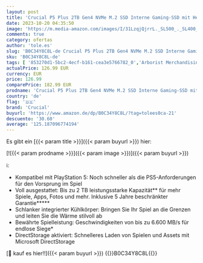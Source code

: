 ```yaml
---
layout: post
title: 'Crucial P5 Plus 2TB Gen4 NVMe M.2 SSD Interne Gaming-SSD mit Heatsink - Kompatibel mit PS5 - bis zu 6600MB/s - CT2000P5PSSD5'
date: 2023-10-20 04:35:50
image: 'https://m.media-amazon.com/images/I/31LzqjQjrrL._SL500_._SL400_.jpg'
comments: true
category: ofertas
author: 'tole.es'
slug: 'B0C34Y8C8L-de Crucial P5 Plus 2TB Gen4 NVMe M.2 SSD Interne Gaming-SSD...'
sku: 'B0C34Y8C8L-de'
tags: [ '853270d1-5bc2-4ecf-b161-cea3e5766782_0','Arborist Merchandising Root','Computer & Zubehör','Custom Stores','Datenspeicher','Interne SSD','Interne Solid State Drives','Interner Speicher','Komponenten','PC-Gaming','Self Service','crucial','🇩🇪', ]
actualPrice: 126.99 EUR
currency: EUR
price: 126.99
comparePrice: 182.99 EUR
prodname: 'Crucial P5 Plus 2TB Gen4 NVMe M.2 SSD Interne Gaming-SSD mit Heatsink - Kompatibel mit PS5 - bis zu 6600MB/s - CT2000P5PSSD5'
country: 'de'
flag: '🇩🇪'
brand: 'Crucial'
buyurl: 'https://www.amazon.de/dp/B0C34Y8C8L/?tag=tolees0ca-21'
descuento: '30.60'
average: '125.187096774194'
---
```


Es gibt ein [{{< param title >}}]({{< param buyurl >}}) hier:

[![{{< param prodname >}}]({{< param image >}})]({{< param buyurl >}})

ℹ️:

- Kompatibel mit PlayStation 5: Noch schneller als die PS5-Anforderungen für den Vorsprung im Spiel
- Voll ausgestattet: Bis zu 2 TB leistungsstarke Kapazität** für mehr Spiele, Apps, Fotos und mehr. Inklusive 5 Jahre beschränkter Garantie*****
- Schlanker integrierter Kühlkörper: Bringen Sie Ihr Spiel an die Grenzen und leiten Sie die Wärme stilvoll ab
- Bewährte Spielleistung: Geschwindigkeiten von bis zu 6.600 MB/s für endlose Siege*
- DirectStorage aktiviert: Schnelleres Laden von Spielen und Assets mit Microsoft DirectStorage

[🛒 kauf es hier!!]({{< param buyurl >}})
{{<world>}}B0C34Y8C8L{{</world>}}
